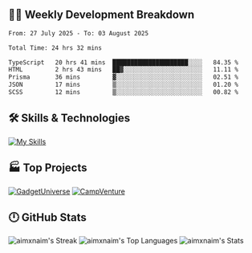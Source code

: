 

## 🧑‍💻 Weekly Development Breakdown

<!--START_SECTION:waka-->

```txt
From: 27 July 2025 - To: 03 August 2025

Total Time: 24 hrs 32 mins

TypeScript   20 hrs 41 mins  █████████████████████░░░░   84.35 %
HTML         2 hrs 43 mins   ██▓░░░░░░░░░░░░░░░░░░░░░░   11.11 %
Prisma       36 mins         ▓░░░░░░░░░░░░░░░░░░░░░░░░   02.51 %
JSON         17 mins         ▒░░░░░░░░░░░░░░░░░░░░░░░░   01.20 %
SCSS         12 mins         ▒░░░░░░░░░░░░░░░░░░░░░░░░   00.82 %
```

<!--END_SECTION:waka-->

## 🛠️ Skills & Technologies

[![My Skills](https://skillicons.dev/icons?i=angular,react,docker,mongodb,nodejs,express,github,bootstrap,prisma,postman,postgres&perline=8)](https://skillicons.dev)

## 🏭 Top Projects

[![GadgetUniverse](https://github-readme-stats.vercel.app/api/pin/?username=aimxnaim&repo=GadgetUniverse&theme=tokyonight&show_icons=true&hide_border=true)](https://github.com/aimxnaim/GadgetUniverse)
[![CampVenture](https://github-readme-stats.vercel.app/api/pin/?username=aimxnaim&repo=CampVenture&theme=tokyonight&show_icons=true&hide_border=true)](https://github.com/aimxnaim/CampVenture)

## 🕛 GitHub Stats

![aimxnaim's Streak](https://streak-stats.demolab.com?user=aimxnaim&theme=tokyonight&show_icons=true&hide_border=true)
![aimxnaim's Top Languages](https://github-readme-stats.vercel.app/api/top-langs/?username=aimxnaim&theme=tokyonight&show_icons=true&hide_border=true&layout=compact)
![aimxnaim's Stats](https://github-readme-stats.vercel.app/api?username=aimxnaim&theme=tokyonight&show_icons=true&hide_border=true&count_private=true)





